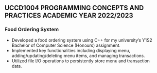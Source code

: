 ## UCCD1004 PROGRAMMING CONCEPTS AND PRACTICES ACADEMIC YEAR 2022/2023
### Food Ordering System
- Developed a food ordering system using C++ for my university’s Y1S2 Bachelor of Computer Science (Honours) assignment. 
- Implemented key functionalities including displaying menu, adding/updating/deleting menu items, and managing transactions. 
- Utilized file I/O operations to persistently store menu and transaction data.
